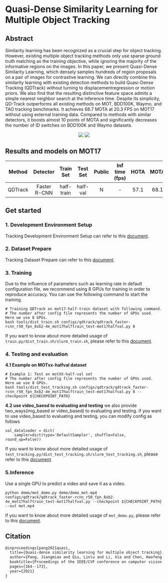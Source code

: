 # Quasi-Dense Similarity Learning for Multiple Object Tracking

## Abstract

<!-- [ABSTRACT] -->

Similarity learning has been recognized as a crucial step for object tracking. However, existing multiple object tracking methods only use sparse ground truth matching as the training objective, while ignoring the majority of the informative regions on the images. In this paper, we present Quasi-Dense Similarity Learning, which densely samples hundreds of region proposals on a pair of images for contrastive learning. We can directly combine this similarity learning with existing detection methods to build Quasi-Dense Tracking (QDTrack) without turning to displacementregression or motion priors. We also find that the resulting distinctive feature space admits a simple nearest neighbor search at the inference time. Despite its simplicity, QD-Track outperforms all existing methods on MOT, BDD100K, Waymo, and TAO tracking benchmarks. It achieves 68.7 MOTA at 20.3 FPS on MOT17 without using external training data. Compared to methods with similar detectors, it boosts almost 10 points of MOTA and significantly decreases the number of ID switches on BDD100K and Waymo datasets.

<!-- [IMAGE] -->

<div align="center">
  <img src="https://user-images.githubusercontent.com/48645550/158332287-79fb379b-d817-4aa8-8530-5f9d172b3ca7.png"/>
  <img src="https://user-images.githubusercontent.com/48645550/158332524-8ccaab0e-d379-4c6b-83e5-d75398af02bf.png"/>
</div>

## Results and models on MOT17

| Method  |   Detector   | Train Set  | Test Set | Public | Inf time (fps) | HOTA | MOTA | IDF1 |  FP  |  FN   | IDSw. |                                      Config                                       |                                                                                                                                        Download                                                                                                                                        |
| :-----: | :----------: | :--------: | :------: | :----: | :------------: | :--: | :--: | :--: | :--: | :---: | :---: | :-------------------------------------------------------------------------------: | :------------------------------------------------------------------------------------------------------------------------------------------------------------------------------------------------------------------------------------------------------------------------------------: |
| QDTrack | Faster R-CNN | half-train | half-val |   N    |       -        | 57.1 | 68.1 | 68.6 | 7707 | 42732 | 1083  | [config](qdtrack_faster-rcnn_r50_fpn_8xb2-4e_mot17halftrain_test-mot17halfval.py) | [model](https://pub-ed9ed750ddcc469da251e2d1a2cea382.r2.dev/mmtracking/mot/qdtrack/mot_dataset/qdtrack_faster-rcnn_r50_fpn_4e_mot17_20220315_145635-76f295ef.pth) \| [log](https://pub-ed9ed750ddcc469da251e2d1a2cea382.r2.dev/mmtracking/mot/qdtrack/mot_dataset/qdtrack_faster-rcnn_r50_fpn_4e_mot17_20220315_145635.log.json) |

## Get started

### 1. Development Environment Setup

Tracking Development Environment Setup can refer to this [document](../../docs/en/get_started.md).

### 2. Dataset Prepare

Tracking Dataset Prepare can refer to this [document](../../docs/en/user_guides/tracking_dataset_prepare.md).

### 3. Training

Due to the influence of parameters such as learning rate in default configuration file, we recommend using 8 GPUs for training in order to reproduce accuracy. You can use the following command to start the training.

```shell
# Training QDTrack on mot17-half-train dataset with following command.
# The number after config file represents the number of GPUs used. Here we use 8 GPUs.
bash tools/dist_train.sh configs/qdtrack/qdtrack_faster-rcnn_r50_fpn_8xb2-4e_mot17halftrain_test-mot17halfval.py 8
```

If you want to know about more detailed usage of `train.py/dist_train.sh/slurm_train.sh`,
please refer to this [document](../../docs/en/user_guides/tracking_train_test.md).

### 4. Testing and evaluation

**4.1 Example on MOTxx-halfval dataset**

```shell
# Example 1: Test on motXX-half-val set
# The number after config file represents the number of GPUs used. Here we use 8 GPUs.
bash tools/dist_test_tracking.sh configs/qdtrack/qdtrack_faster-rcnn_r50_fpn_8xb2-4e_mot17halftrain_test-mot17halfval.py 8 --checkpoint ${CHECKPOINT_PATH}
```

**4.2 use video_baesd to evaluating and testing**
we also provide two_ways(img_based or video_based) to evaluating and testing.
if you want to use video_based to evaluating and testing, you can modify config as follows

```
val_dataloader = dict(
    sampler=dict(type='DefaultSampler', shuffle=False, round_up=False))
```

If you want to know about more detailed usage of `test_tracking.py/dist_test_tracking.sh/slurm_test_tracking.sh`,
please refer to this [document](../../docs/en/user_guides/tracking_train_test.md).

### 5.Inference

Use a single GPU to predict a video and save it as a video.

```shell
python demo/mot_demo.py demo/demo_mot.mp4 configs/qdtrack/qdtrack_faster-rcnn_r50_fpn_8xb2-4e_mot17halftrain_test-mot17halfval.py --checkpoint ${CHECKPOINT_PATH} --out mot.mp4
```

If you want to know about more detailed usage of `mot_demo.py`, please refer to this [document](../../docs/en/user_guides/tracking_inference.md).

## Citation

<!-- [ALGORITHM] -->

```latex
@inproceedings{pang2021quasi,
  title={Quasi-dense similarity learning for multiple object tracking},
  author={Pang, Jiangmiao and Qiu, Linlu and Li, Xia and Chen, Haofeng and Li, Qi and Darrell, Trevor and Yu, Fisher},
  booktitle={Proceedings of the IEEE/CVF conference on computer vision and pattern recognition},
  pages={164--173},
  year={2021}
}
```
